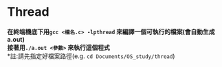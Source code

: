# Thread

**在終端機底下用```gcc <檔名.c> -lpthread``` 來編譯一個可執行的檔案(會自動生成a.out)**  
**接著用```./a.out <參數>``` 來執行這個程式**  
*註:請先指定好檔案路徑(e.g. ```cd Documents/OS_study/thread```)

